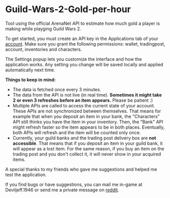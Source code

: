 # Guild-Wars-2-Gold-per-hour
Tool using the official ArenaNet API to estimate how much gold a player is making while playging Guild Wars 2.

To get started, you must create an API key in the Applications tab of your [account](https://account.arena.net/login). Make sure you grant the following permissions: wallet, tradingpost, account, inventories and characters.

The Settings popup lets you customize the interface and how the application works. Any setting you change will be saved locally and applied automatically next time.

**Things to keep in mind:**
- The data is fetched once every 3 minutes.
- The data from the API is not live (in real time). **Sometimes it might take 2 or even 3 refreshes before an item appears.** Please be patient :)
- Multiple APIs are called to access the current state of your account. These APIs are not synchronized between themselves. That means for example that when you deposit an item in your bank, the "Characters" API still thinks you have the item in your inventory. Then, the "Bank" API might refresh faster so the item appears to be in both places. Eventually, both APIs will refresh and the item will be counted only once.
- Currently, your guild banks and the trading post delivery box are **not accessible**. That means that if you deposit an item in your guild bank, it will appear as a lost item. For the same reason, if you buy an item on the trading post and you don't collect it, it will never show in your acquired items.

A special thanks to my friends who gave me suggestions and helped me test the application.

If you find bugs or have suggestions, you can mail me in-game at Deviljeff.1946 or send me a private message on [reddit](https://www.reddit.com/message/compose/?to=Deviljeff).